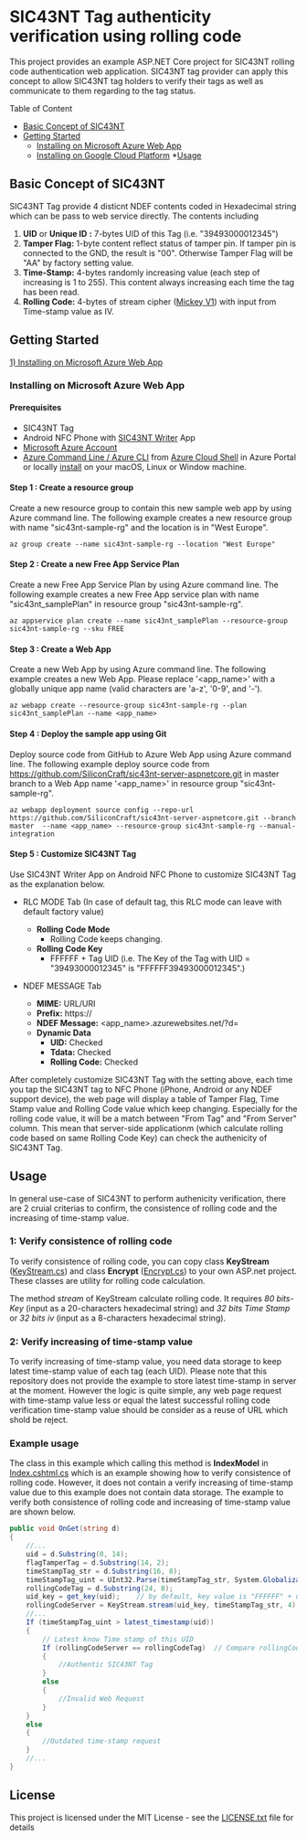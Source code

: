 # SIC43NT Tag authenticity verification using rolling code

This project provides an example ASP.NET Core project for SIC43NT rolling code authentication web application. SIC43NT tag provider can apply this concept to allow SIC43NT tag holders to verify their tags as well as communicate to them regarding to the tag status.

Table of Content
* [Basic Concept of SIC43NT](#Basic-Concept-of-SIC43NT)
* [Getting Started](#Getting-Started)
  * [Installing on Microsoft Azure Web App](#Installing-on-Microsoft-Azure-Web-App)  
  * [Installing on Google Cloud Platform](#Installing-on-Google-Cloud-Platform)
*[Usage](##Usage)

## Basic Concept of SIC43NT 

SIC43NT Tag provide 4 disticnt NDEF contents coded in Hexadecimal string which can be pass to web service directly. The contents including
1. **UID** or **Unique ID** **:** 7-bytes UID of this Tag (i.e. "39493000012345")
1. **Tamper Flag:** 1-byte content reflect status of tamper pin. If tamper pin is connected to the GND, the result is "00". Otherwise Tamper Flag will be "AA" by factory setting value. 
1. **Time-Stamp:** 4-bytes randomly increasing value (each step of increasing is 1 to 255). This content always increasing each time the tag has been read.
1. **Rolling Code:** 4-bytes of stream cipher ([Mickey V1](http://www.ecrypt.eu.org/stream/ciphers/mickey/mickey.pdf)) with input from Time-stamp value as IV.

## Getting Started
[1) Installing on Microsoft Azure Web App](#Installing-on-Microsoft-Azure-Web-App )  

### Installing on Microsoft Azure Web App 

#### Prerequisites

* SIC43NT Tag
* Android NFC Phone with [SIC43NT Writer](https://play.google.com/store/apps/details?id=com.sic.app.sic43nt.writer) App
* [Microsoft Azure Account](https://azure.microsoft.com/) 
* [Azure Command Line / Azure CLI](https://docs.microsoft.com/en-us/cli/azure) from [Azure Cloud Shell](https://docs.microsoft.com/en-us/azure/cloud-shell/overview) in Azure Portal or locally [install](https://docs.microsoft.com/en-us/cli/azure/install-azure-cli?view=azure-cli-latest) on your macOS, Linux or Window machine.

#### Step 1 : Create a resource group

Create a new resource group to contain this new sample web app by using Azure command line.
The following example creates a new resource group with name "sic43nt-sample-rg" and the location is in "West Europe". 

```
az group create --name sic43nt-sample-rg --location "West Europe"
```

#### Step 2 : Create a new Free App Service Plan
Create a new Free App Service Plan by using Azure command line. The following example creates a new Free App service plan with name "sic43nt_samplePlan" in resource group "sic43nt-sample-rg".

```
az appservice plan create --name sic43nt_samplePlan --resource-group sic43nt-sample-rg --sku FREE
```

#### Step 3 : Create a Web App 
Create a new Web App by using Azure command line. The following example creates a new Web App. Please replace '<app_name>' with a globally unique app name (valid characters are 'a-z', '0-9', and '-'). 

```
az webapp create --resource-group sic43nt-sample-rg --plan sic43nt_samplePlan --name <app_name>
```

#### Step 4 : Deploy the sample app using Git
Deploy source code from GitHub to Azure Web App using Azure command line. The following example deploy source code from https://github.com/SiliconCraft/sic43nt-server-aspnetcore.git in master branch to a Web App name '<app_name>' in resource group "sic43nt-sample-rg".
```
az webapp deployment source config --repo-url https://github.com/SiliconCraft/sic43nt-server-aspnetcore.git --branch master  --name <app_name> --resource-group sic43nt-sample-rg --manual-integration
```

#### Step 5 : Customize SIC43NT Tag
Use SIC43NT Writer App on Android NFC Phone to customize SIC43NT Tag as the explanation below.
* RLC MODE Tab (In case of default tag, this RLC mode can leave with default factory value)
  * **Rolling Code Mode**
    * Rolling Code keeps changing.
  * **Rolling Code Key**
    * FFFFFF + Tag UID (i.e. The Key of the Tag with UID = "39493000012345" is "FFFFFF39493000012345".)

* NDEF MESSAGE Tab
  * **MIME:** URL/URI
  * **Prefix:** https://
  * **NDEF Message:** <app_name>.azurewebsites.net/?d=
  * **Dynamic Data**
    * **UID:** Checked
    * **Tdata:** Checked
    * **Rolling Code:** Checked

After completely customize SIC43NT Tag with the setting above, each time you tap the SIC43NT tag to NFC Phone (iPhone, Android or any NDEF support device), the web page will display a table of Tamper Flag, Time Stamp value and Rolling Code value which keep changing. Especially for the rolling code value, it will be a match between "From Tag" and "From Server" column. This mean that server-side applicationm (which calculate rolling code based on same Rolling Code Key) can check the authenicity of SIC43NT Tag.

## Usage

In general use-case of SIC43NT to perform authenicity verification, there are 2 cruial criterias to confirm, the consistence of rolling code and the increasing of time-stamp value.

### 1: Verify consistence of rolling code

To verify consistence of rolling code, you can copy class **KeyStream** ([KeyStream.cs](https://github.com/SiliconCraft/sic43nt-server-aspnetcore/blob/master/SIC43NT_Webserver/Utilities/KeyStream/KeyStream.cs)) and class **Encrypt** ([Encrypt.cs](https://github.com/SiliconCraft/sic43nt-server-aspnetcore/blob/master/SIC43NT_Webserver/Utilities/KeyStream/Encrypt.cs)) to your own ASP.net project. These classes are utility for rolling code calculation. 

The method *stream* of KeyStream calculate rolling code. It requires *80 bits-Key* (input as a 20-characters hexadecimal string) and *32 bits Time Stamp* or *32 bits iv* (input as a 8-characters hexadecimal string).

### 2: Verify increasing of time-stamp value

To verify increasing of time-stamp value, you need data storage to keep latest time-stamp value of each tag (each UID). Please note that this repository does not provide the example to store latest time-stamp in server at the moment. However the logic is quite simple, any web page request with time-stamp value less or equal the latest successful rolling code verification time-stamp value should be consider as a reuse of URL which shold be reject.

### Example usage

The class in this example which calling this method is **IndexModel** in [Index.cshtml.cs](https://github.com/SiliconCraft/sic43nt-server-aspnetcore/blob/master/SIC43NT_Webserver/Pages/Index.cshtml.cs) which is an example showing how to verify consistence of rolling code. However, it does not contain a verify increasing of time-stamp value due to this example does not contain data storage. The example to verify both consistence of rolling code and increasing of time-stamp value are shown below.


```C#
public void OnGet(string d)
{
    //...
    uid = d.Substring(0, 14);               
    flagTamperTag = d.Substring(14, 2);
    timeStampTag_str = d.Substring(16, 8);
    timeStampTag_uint = UInt32.Parse(timeStampTag_str, System.Globalization.NumberStyles.HexNumber);
    rollingCodeTag = d.Substring(24, 8);
    uid_key = get_key(uid);    // by default, key value is "FFFFFF" + uid
    rollingCodeServer = KeyStream.stream(uid_key, timeStampTag_str, 4);
    //...
    If (timeStampTag_uint > latest_timestamp(uid))
    {
        // Latest know Time stamp of this UID
        If (rollingCodeServer == rollingCodeTag)  // Compare rollingCodeServer against rollingCodeTag.
        {
            //Authentic SIC43NT Tag
        }
        else 
        {
            //Invalid Web Request
        }
    } 
    else
    {
        //Outdated time-stamp request
    }
    //...
}
```

## License

This project is licensed under the MIT License - see the [LICENSE.txt](LICENSE.txt) file for details


